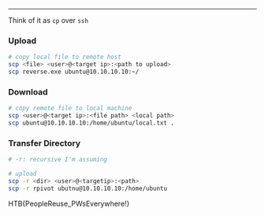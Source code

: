 - --
Think of it as `cp` over `ssh`
### Upload
```bash
# copy local file to remote host
scp <file> <user>@<target ip>:<path to upload>
scp reverse.exe ubuntu@10.10.10.10:~/
```
### Download
```bash
# copy remote file to local machine
scp <user>@<target ip>:<file path> <local path> 
scp ubuntu@10.10.10.10:/home/ubuntu/local.txt .
```
### Transfer Directory
```bash
# -r: recursive I'm assuming

# upload
scp -r <dir> <user>@<targetip>:<path>
scp -r rpivot ubutnu@10.10.10.10:/home/ubuntu
```
HTB{PeopleReuse_PWsEverywhere!}